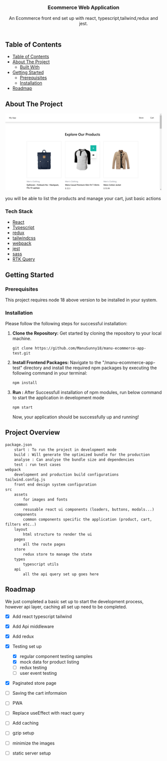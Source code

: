 
<h3 align="center"> Ecommerce Web Application</h3>
<p align="center">
    An Ecommerce front end set up with react, typescript,tailwind,redux and jest.
<br/>
<br/> 


## Table of Contents

- [Table of Contents](#table-of-contents)
- [About The Project](#about-the-project)
  - [Built With](#built-with)
- [Getting Started](#getting-started)
  - [Prerequisites](#prerequisites)
  - [Installation](#installation)
- [Roadmap](#roadmap)

## About The Project

![Screenshot](preview/store.jpg)

you will be able to list the products and  manage your cart, just basic actions

### Tech Stack
- [React](https://react.dev/)
- [Typescript](https://www.typescriptlang.org/)
- [redux](https://redux.js.org/)
- [tailwindcss](https://tailwindcss.com/)
- [webpack](https://webpack.js.org/)
- [jest](https://jestjs.io/)
- [sass](https://sass-lang.com/)
- [RTK Query](https://redux-toolkit.js.org/rtk-query/overview)

## Getting Started


### Prerequisites

This project requires node 18 above version to be installed in your system. 

### Installation

Please follow the following steps for successful installation:

1. **Clone the Repository:** Get started by cloning the repository to your local machine.

   ```
   git clone https://github.com/ManuSunny18/manu-ecommerce-app-test.git
   ```

2. **Install Frontend Packages:** Navigate to the &quot;/manu-ecommerce-app-test&quot; directory and install the required npm packages by executing the following command in your terminal:

   ```sh
   npm install
   ```

3. **Run :** After Successfull installation of npm modules, run below command to start the application in development mode
   ```sh
   npm start
   ```

   Now, your application should be successfully up and running!

## Project Overview
    package.json
        start : To run the project in development mode
        build : Will generate the optimized bundle for the production
        analyse : Can analyse the bundle size and dependencies 
        test : run test cases
    webpack
        development and production build configurations
    tailwind.config.js
        front end design system configuration
    src
        assets
            for images and fonts
        common
            resusable react ui components (loaders, buttons, modals...)
        components
            common components specific the application (product, cart, filters etc..)
        layout
            html structure to render the ui
        pages
            all the route pages
        store
            redux store to manage the state
        types
            typescript utils
        api
            all the api query set up goes here

## Roadmap

We just completed a basic set up to start the development process, however api layer, caching all set up need to be completed.


- [x] Add react typescript tailwind
- [x] Add Api middleware
- [x] Add redux 
- [x] Testing set up
  - [x] regular component testing samples
  - [x] mock data for product listing
  - [ ] redux testing
  - [ ] user event testing
- [x] Paginated store page
- [ ] Saving the cart informaion
- [ ] PWA
- [ ] Replace useEffect with react query
- [ ] Add caching
- [ ] gzip setup
- [ ] minimize the images
- [ ] static server setup

